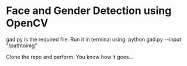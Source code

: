 # Face and Gender Detection using OpenCV

gad.py is the required file. Run it in terminal using:
python gad.py --input "/pathtoimg"

Clone the repo and perform. You know how it goes...